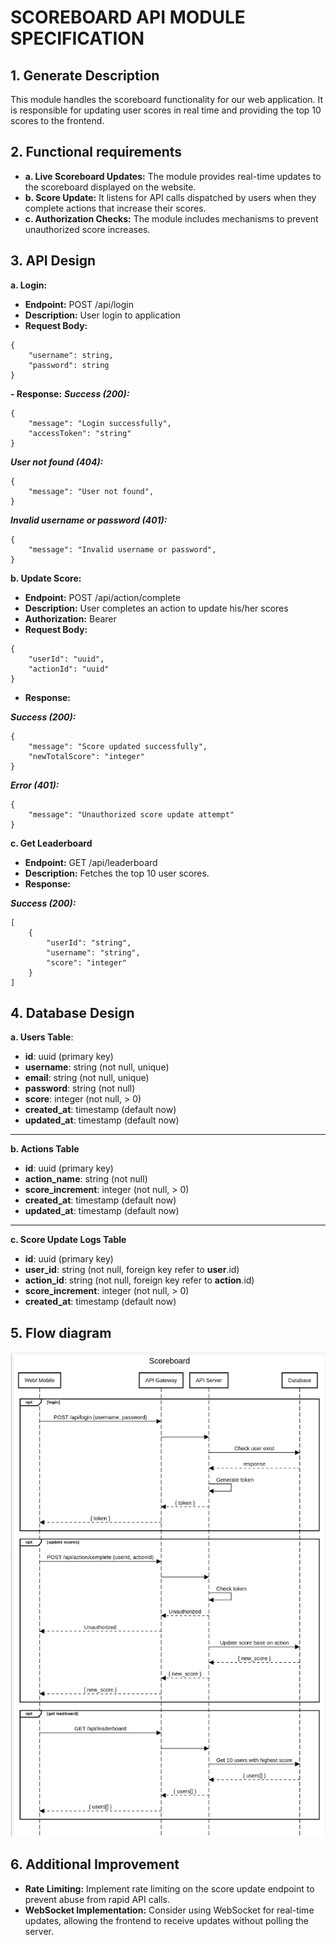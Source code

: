 # SCOREBOARD API MODULE SPECIFICATION
## 1. Generate Description
This module handles the scoreboard functionality for our web application. It is responsible for updating user scores in real time and providing the top 10 scores to the frontend.
## 2. Functional requirements
- **a. Live Scoreboard Updates:** The module provides real-time updates to the scoreboard displayed on the website.
- **b. Score Update:** It listens for API calls dispatched by users when they complete actions that increase their scores.
- **c. Authorization Checks:** The module includes mechanisms to prevent unauthorized score increases.

## 3. API Design
**a. Login:**
- **Endpoint:** POST /api/login
- **Description:** User login to application
- **Request Body:**
```
{
    "username": string,
	"password": string
}
```
**- Response:**
***Success (200):***
```
{
    "message": "Login successfully",
    "accessToken": "string"
}
```
***User not found (404):***
```
{
    "message": "User not found",
}
```
***Invalid username or password (401):***
```
{
    "message": "Invalid username or password",
}
```

**b. Update Score:**
- **Endpoint:** POST /api/action/complete
- **Description:** User completes an action to update his/her scores
- **Authorization:** Bearer
- **Request Body:**
```
{
    "userId": "uuid",
    "actionId": "uuid"
}
```
- **Response:**

***Success (200):***
```
{
    "message": "Score updated successfully",
    "newTotalScore": "integer"
}
```

***Error (401):***
```
{
    "message": "Unauthorized score update attempt"
}
```
**c. Get Leaderboard**
- **Endpoint:** GET /api/leaderboard
- **Description:** Fetches the top 10 user scores.
- **Response:**

***Success (200):***
```
[
    {
        "userId": "string",
        "username": "string",
        "score": "integer"
    }
]
```

## 4. Database Design
**a. Users Table**:
- **id**: uuid (primary key)
- **username**: string (not null, unique)
- **email**: string (not null, unique)
- **password**: string (not null)
- **score**: integer (not null, > 0)
- **created_at**: timestamp (default now)
- **updated_at**: timestamp (default now)
---------------------------------------------------
**b. Actions Table**
- **id**: uuid (primary key)
- **action_name**: string (not null)
- **score_increment**: integer (not null, > 0)
- **created_at**: timestamp (default now)
- **updated_at**: timestamp (default now)
- -------------------------------------------------
**c. Score Update Logs Table**
- **id**: uuid (primary key)
- **user_id**: string (not null, foreign key refer to **user**.id)
- **action_id**: string (not null, foreign key refer to **action**.id)
- **score_increment**: integer (not null, > 0)
- **created_at**: timestamp (default now)

## 5. Flow diagram
![alt text](<Screenshot from 2025-01-07 14-33-01.png>)

## 6. Additional Improvement
- **Rate Limiting:** Implement rate limiting on the score update endpoint to prevent abuse from rapid API calls.
- **WebSocket Implementation:** Consider using WebSocket for real-time updates, allowing the frontend to receive updates without polling the server.